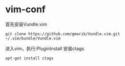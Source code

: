 # vim-conf
首先安装Vundle.vim
```shell
git clone https://github.com/gmarik/Vundle.vim.git ~/.vim/bundle/Vundle.vim
```
进入vim，执行:PluginInstall
安装ctags
```shell 
apt-get install ctags
```
